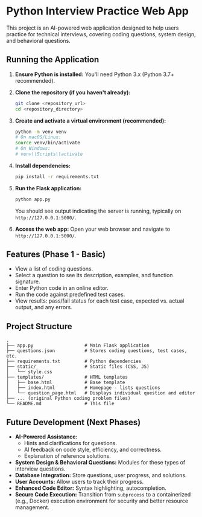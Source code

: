 # Python Interview Practice Web App

This project is an AI-powered web application designed to help users practice for technical interviews, covering coding questions, system design, and behavioral questions.

## Running the Application

1.  **Ensure Python is installed:** You'll need Python 3.x (Python 3.7+ recommended).
2.  **Clone the repository (if you haven't already):**
    ```bash
    git clone <repository_url>
    cd <repository_directory>
    ```
3.  **Create and activate a virtual environment (recommended):**
    ```bash
    python -m venv venv
    # On macOS/Linux:
    source venv/bin/activate
    # On Windows:
    # venv\\Scripts\\activate
    ```
4.  **Install dependencies:**
    ```bash
    pip install -r requirements.txt
    ```
5.  **Run the Flask application:**
    ```bash
    python app.py
    ```
    You should see output indicating the server is running, typically on `http://127.0.0.1:5000/`.

6.  **Access the web app:** Open your web browser and navigate to `http://127.0.0.1:5000/`.

## Features (Phase 1 - Basic)

*   View a list of coding questions.
*   Select a question to see its description, examples, and function signature.
*   Enter Python code in an online editor.
*   Run the code against predefined test cases.
*   View results: pass/fail status for each test case, expected vs. actual output, and any errors.

## Project Structure

```
.
├── app.py                   # Main Flask application
├── questions.json           # Stores coding questions, test cases, etc.
├── requirements.txt         # Python dependencies
├── static/                  # Static files (CSS, JS)
│   └── style.css
├── templates/               # HTML templates
│   ├── base.html            # Base template
│   ├── index.html           # Homepage - lists questions
│   └── question_page.html   # Displays individual question and editor
├── ... (original Python coding problem files)
└── README.md                # This file
```

## Future Development (Next Phases)

*   **AI-Powered Assistance:**
    *   Hints and clarifications for questions.
    *   AI feedback on code style, efficiency, and correctness.
    *   Explanation of reference solutions.
*   **System Design & Behavioral Questions:** Modules for these types of interview questions.
*   **Database Integration:** Store questions, user progress, and solutions.
*   **User Accounts:** Allow users to track their progress.
*   **Enhanced Code Editor:** Syntax highlighting, autocompletion.
*   **Secure Code Execution:** Transition from `subprocess` to a containerized (e.g., Docker) execution environment for security and better resource management.

